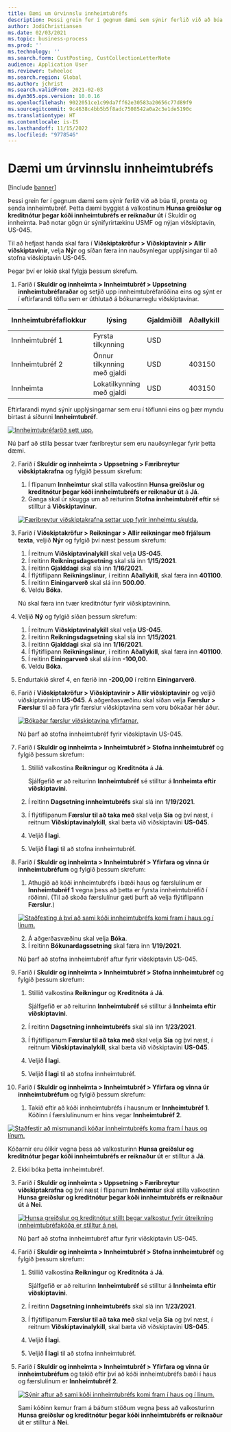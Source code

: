 ```yaml
---
title: Dæmi um úrvinnslu innheimtubréfs
description: Þessi grein fer í gegnum dæmi sem sýnir ferlið við að búa til, prenta og senda innheimtubréf.
author: JodiChristiansen
ms.date: 02/03/2021
ms.topic: business-process
ms.prod: ''
ms.technology: ''
ms.search.form: CustPosting, CustCollectionLetterNote
audience: Application User
ms.reviewer: twheeloc
ms.search.region: Global
ms.author: jchrist
ms.search.validFrom: 2021-02-03
ms.dyn365.ops.version: 10.0.16
ms.openlocfilehash: 9022051ce1c99da7ff62e30583a20656c77d89f9
ms.sourcegitcommit: 9c4638c4bb5b5f8adc7508542a0a2c3e1de5190c
ms.translationtype: HT
ms.contentlocale: is-IS
ms.lasthandoff: 11/15/2022
ms.locfileid: "9778546"
---
```

# <a name="process-collection-letters-example"></a>Dæmi um úrvinnslu innheimtubréfs

[!include [banner](../../includes/banner.md)]

Þessi grein fer í gegnum dæmi sem sýnir ferlið við að búa til, prenta og senda innheimtubréf. Þetta dæmi byggist á valkostinum **Hunsa greiðslur og kreditnótur þegar kóði innheimtubréfs er reiknaður út** í Skuldir og innheimta. Það notar gögn úr sýnifyrirtækinu USMF og nýjan viðskiptavin, US-045.

Til að hefjast handa skal fara í **Viðskiptakröfur \> Viðskiptavinir \> Allir viðskiptavinir**, velja **Nýr** og síðan færa inn nauðsynlegar upplýsingar til að stofna viðskiptavin US-045.

Þegar því er lokið skal fylgja þessum skrefum.

1. Farið í **Skuldir og innheimta \> Innheimtubréf \> Uppsetning innheimtubréfaraðar** og setjið upp innheimtubréfaröðina eins og sýnt er í eftirfarandi töflu sem er úthlutað á bókunarreglu viðskiptavinar.

|   Innheimtubréfaflokkur      |     lýsing       |     Gjaldmiðill      |     Aðallykill        |     Gjald í gjaldmiðli       |   Lágmark yfir  |   Dagar útilokunar        |
|-----------------------------  |--------------------   |-----------------  |-----------------------    |--------------------   |-----------------------    |------------------ |
|  Innheimtubréf 1          |     Fyrsta tilkynning |     USD          |                   |     0,00              |     0,00                  |     2                 |
|  Innheimtubréf 2          |     Önnur tilkynning með gjaldi      |     USD      |     403150         |     20.00         |     10,00     |     3                 |
|  Innheimta                   |     Lokatilkynning með gjaldi       |     USD           |     403150    |     50.00         |     100.00                |     15            |

Eftirfarandi mynd sýnir upplýsingarnar sem eru í töflunni eins og þær myndu birtast á síðunni **Innheimtubréf**. 

[![Innheimtubréfaröð sett upp.](./media/Ignore-payments-creditmemos-1.PNG)](./media/Ignore-payments-creditmemos-1.PNG)

 Nú þarf að stilla þessar tvær færibreytur sem eru nauðsynlegar fyrir þetta dæmi.

2. Farið í **Skuldir og innheimta \> Uppsetning \> Færibreytur viðskiptakrafna** og fylgjið þessum skrefum:

    1. Í flipanum **Innheimtur** skal stilla valkostinn **Hunsa greiðslur og kreditnótur þegar kóði innheimtubréfs er reiknaður út** á **Já**.
    2. Ganga skal úr skugga um að reiturinn **Stofna innheimtubréf eftir** sé stilltur á **Viðskiptavinur**.

    [![Færibreytur viðskiptakrafna settar upp fyrir innheimtu skulda.](./media/Ignore-payments-creditmemos-2.PNG)](./media/Ignore-payments-creditmemos-2.PNG)

3. Farið í **Viðskiptakröfur \> Reikningar \> Allir reikningar með frjálsum texta**, veljið **Nýr** og fylgið því næst þessum skrefum:

    1. Í reitnum **Viðskiptavinalykill** skal velja **US-045**.
    2. Í reitinn **Reikningsdagsetning** skal slá inn **1/15/2021**.
    3. Í reitinn **Gjalddagi** skal slá inn **1/16/2021**.
    4. Í flýtiflipann **Reikningslínur**, í reitinn **Aðallykill**, skal færa inn **401100**.
    5. Í reitinn **Einingarverð** skal slá inn **500.00**.
    6. Veldu **Bóka**.

    Nú skal færa inn tvær kreditnótur fyrir viðskiptavininn.

4. Veljið **Ný** og fylgið síðan þessum skrefum:

    1. Í reitnum **Viðskiptavinalykill** skal velja **US-045**.
    2. Í reitinn **Reikningsdagsetning** skal slá inn **1/15/2021**.
    3. Í reitinn **Gjalddagi** skal slá inn **1/16/2021**.
    4. Í flýtiflipann **Reikningslínur**, í reitinn **Aðallykill**, skal færa inn **401100**.
    5. Í reitinn **Einingarverð** skal slá inn **-100,00**.
    6. Veldu **Bóka**.

5. Endurtakið skref 4, en færið inn **-200,00** í reitinn **Einingarverð**.
6. Farið í **Viðskiptakröfur \> Viðskiptavinir \> Allir viðskiptavinir** og veljið viðskiptavininn **US-045**. Á aðgerðasvæðinu skal síðan velja **Færslur \> Færslur** til að fara yfir færslur viðskiptavina sem voru bókaðar hér áður.

    [![Bókaðar færslur viðskiptavina yfirfarnar.](./media/Ignore-payments-creditmemos-3.PNG)](./media/Ignore-payments-creditmemos-3.PNG)

    Nú þarf að stofna innheimtubréf fyrir viðskiptavin US-045.

7. Farið í **Skuldir og innheimta \> Innheimtubréf \> Stofna innheimtubréf** og fylgið þessum skrefum:

    1. Stillið valkostina **Reikningur** og **Kreditnóta** á **Já**.

        Sjálfgefið er að reiturinn **Innheimtubréf** sé stilltur á **Innheimta eftir viðskiptavini**.

    2. Í reitinn **Dagsetning innheimtubréfs** skal slá inn **1/19/2021**.
    3. Í flýtiflipanum **Færslur til að taka með** skal velja **Sía** og því næst, í reitnum **Viðskiptavinalykill**, skal bæta við viðskiptavini **US-045**.
    4. Veljið **Í lagi**.
    5. Veljið **Í lagi** til að stofna innheimtubréf.

8. Farið í **Skuldir og innheimta \> Innheimtubréf \> Yfirfara og vinna úr innheimtubréfum** og fylgið þessum skrefum:

    1. Athugið að kóði innheimtubréfs í bæði haus og færslulínum er **Innheimtubréf 1** vegna þess að þetta er fyrsta innheimtubréfið í röðinni. (Til að skoða færslulínur gæti þurft að velja flýtiflipann **Færslur**.)

   [![Staðfesting á því að sami kóði innheimtubréfs komi fram í haus og í línum.](./media/Ignore-payments-creditmemos-4.PNG)](./media/Ignore-payments-creditmemos-4.PNG)

    2. Á aðgerðasvæðinu skal velja **Bóka**.
    3. Í reitinn **Bókunardagssetning** skal færa inn **1/19/2021**.

    Nú þarf að stofna innheimtubréf aftur fyrir viðskiptavin US-045.

9. Farið í **Skuldir og innheimta \> Innheimtubréf \> Stofna innheimtubréf** og fylgið þessum skrefum:

    1. Stillið valkostina **Reikningur** og **Kreditnóta** á **Já**.

        Sjálfgefið er að reiturinn **Innheimtubréf** sé stilltur á **Innheimta eftir viðskiptavini**.

    2. Í reitinn **Dagsetning innheimtubréfs** skal slá inn **1/23/2021**.
    3. Í flýtiflipanum **Færslur til að taka með** skal velja **Sía** og því næst, í reitnum **Viðskiptavinalykill**, skal bæta við viðskiptavini **US-045**.
    4. Veljið **Í lagi**.
    5. Veljið **Í lagi** til að stofna innheimtubréf.

10. Farið í **Skuldir og innheimta \> Innheimtubréf \> Yfirfara og vinna úr innheimtubréfum** og fylgið þessum skrefum:

    1. Takið eftir að kóði innheimtubréfs í hausnum er **Innheimtubréf 1**. Kóðinn í færslulínunum er hins vegar **Innheimtubréf 2**.

   [![Staðfestir að mismunandi kóðar innheimtubréfs koma fram í haus og línum.](./media/Ignore-payments-creditmemos-5.PNG)](./media/Ignore-payments-creditmemos-5.PNG)

  Kóðarnir eru ólíkir vegna þess að valkosturinn **Hunsa greiðslur og kreditnótur þegar kóði innheimtubréfs er reiknaður út** er stilltur á **Já**.

  2. Ekki bóka þetta innheimtubréf.

11. Farið í **Skuldir og innheimta \> Uppsetning \> Færibreytur viðskiptakrafna** og því næst í flipanum **Innheimtur** skal stilla valkostinn **Hunsa greiðslur og kreditnótur þegar kóði innheimtubréfs er reiknaður út** á **Nei**.

    [![Hunsa greiðslur og kreditnótur stillt þegar valkostur fyrir útreikning innheimtubréfakóða er stilltur á nei.](./media/Ignore-payments-creditmemos-6.PNG)](./media/Ignore-payments-creditmemos-6.PNG)

    Nú þarf að stofna innheimtubréf aftur fyrir viðskiptavin US-045.

12. Farið í **Skuldir og innheimta \> Innheimtubréf \> Stofna innheimtubréf** og fylgið þessum skrefum:

    1. Stillið valkostina **Reikningur** og **Kreditnóta** á **Já**.

        Sjálfgefið er að reiturinn **Innheimtubréf** sé stilltur á **Innheimta eftir viðskiptavini**.

    2. Í reitinn **Dagsetning innheimtubréfs** skal slá inn **1/23/2021**.
    3. Í flýtiflipanum **Færslur til að taka með** skal velja **Sía** og því næst, í reitnum **Viðskiptavinalykill**, skal bæta við viðskiptavini **US-045**.
    4. Veljið **Í lagi**.
    5. Veljið **Í lagi** til að stofna innheimtubréf.

13. Farið í **Skuldir og innheimta \> Innheimtubréf \> Yfirfara og vinna úr innheimtubréfum** og takið eftir því að kóði innheimtubréfs bæði í haus og færslulínum er **Innheimtubréf 2**.

    [![Sýnir aftur að sami kóði innheimtubréfs komi fram í haus og í línum.](./media/Ignore-payments-creditmemos-7.PNG)](./media/Ignore-payments-creditmemos-7.PNG)

    Sami kóðinn kemur fram á báðum stöðum vegna þess að valkosturinn **Hunsa greiðslur og kreditnótur þegar kóði innheimtubréfs er reiknaður út** er stilltur á **Nei**.
